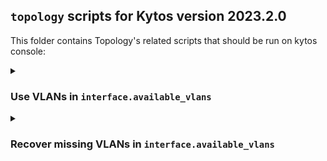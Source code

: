 ## `topology` scripts for Kytos version 2023.2.0

This folder contains Topology's related scripts that should be run on kytos console:

<details><summary><h3>Use VLANs in <code>interface.available_vlans</code></h3></summary>

Some paths were not dealocating VLANs from their respective interfaces. This script [`001_use_tags.py`](./001_use_tags.py) identifies them and allocates them.

### How to use

- Change ``DRY_RUN`` to ``False`` for the script to make changes.
- Copy all the lines and paste them inside kytos console.

### Output example

```
s_vlan 2 that was in use from EVC c6156083ae514e is still available on intf 00:00:00:00:00:00:00:04:2, WOULD use it...
```

</details>

<details><summary><h3>Recover missing VLANs in <code>interface.available_vlans</code></h3></summary>

After the migration to ranges of VLANs, if some VLANs are missing from ``interface.available_vlans`` use this the script [`002_recover_vlans.py`](./002_recover_vlans.py) in kytos console.

### Disclaimer

This script will also log inconsistencies in ``interface.available_vlans`` but it will only make VLANs available and it will not use vlans.

### How to use

- Change ``DRY_RUN`` to ``False`` for the script to make changes. Otherwise it will only print out the incorrect and correct ``available_tags`` in each interface. 
- Change ``OF_LLDP_VLAN`` to the correct VLAN that ``of_lldp`` uses which by default is 3799.
- Change ``PRINT_MISSING`` to ``False`` so missing VLANs ranges are not printed. Changing to False will help with performance.
- Change ``REMOVE_LLDP_FLOWS`` to ``True`` so the script tries to remove the LLDP flows from disabled switches.
- Copy all the lines and paste them inside kytos console.

### Output example

```
Missing available tags in interface 00:00:00:00:00:00:00:04:2:
WRONG -> [[5, 99], [101, 3798], [3800, 4095]]
CORRECT -> [[5, 3798], [3800, 4095]]
```

</details>